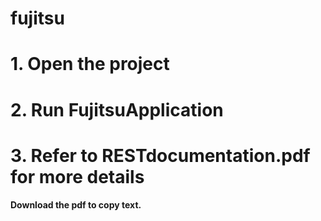 # fujitsu

# 1. Open the project

# 2. Run FujitsuApplication

# 3. Refer to RESTdocumentation.pdf for more details

#### Download the pdf to copy text.
